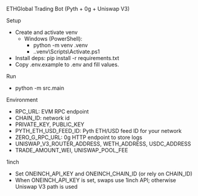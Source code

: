 ETHGlobal Trading Bot (Pyth + 0g + Uniswap V3)

Setup
- Create and activate venv
  - Windows (PowerShell):
    - python -m venv .venv
    - .\.venv\Scripts\Activate.ps1
- Install deps: pip install -r requirements.txt
- Copy .env.example to .env and fill values.

Run
- python -m src.main

Environment
- RPC_URL: EVM RPC endpoint
- CHAIN_ID: network id
- PRIVATE_KEY, PUBLIC_KEY
- PYTH_ETH_USD_FEED_ID: Pyth ETH/USD feed ID for your network
- ZERO_G_RPC_URL: 0g HTTP endpoint to store logs
- UNISWAP_V3_ROUTER_ADDRESS, WETH_ADDRESS, USDC_ADDRESS
- TRADE_AMOUNT_WEI, UNISWAP_POOL_FEE

1inch
- Set ONEINCH_API_KEY and ONEINCH_CHAIN_ID (or rely on CHAIN_ID)
- When ONEINCH_API_KEY is set, swaps use 1inch API; otherwise Uniswap V3 path is used


